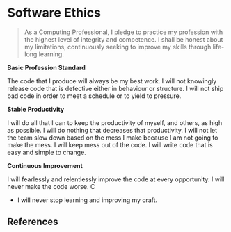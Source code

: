 
# Software Ethics

> As a Computing Professional, I pledge to practice my profession with the highest level of integrity and competence.
> I shall be honest about my limitations, continuously seeking to improve my skills through life-long learning.

 **Basic Profession Standard**
 
 The code that I produce will always be my best work. I will not knowingly release code that is defective either in behaviour or structure. I will not ship bad code in order to meet a schedule or to yield to pressure. 

**Stable Productivity**

I will do all that I can to keep the productivity of myself, and others, as high as possible. I will do nothing that decreases that productivity. I will not let the team slow down based on the mess I make because I am not going to make the mess. I will keep mess out of the code. I will write code that is easy and simple to change.

**Continuous Improvement**

I will fearlessly and relentlessly improve the code at every opportunity. I will never make the code worse. C

 - I will never stop learning and improving my craft.

## References 


<!--stackedit_data:
eyJoaXN0b3J5IjpbMTgyMDQyMzY0OCwtMjA0NTU1Mzg5OF19
-->